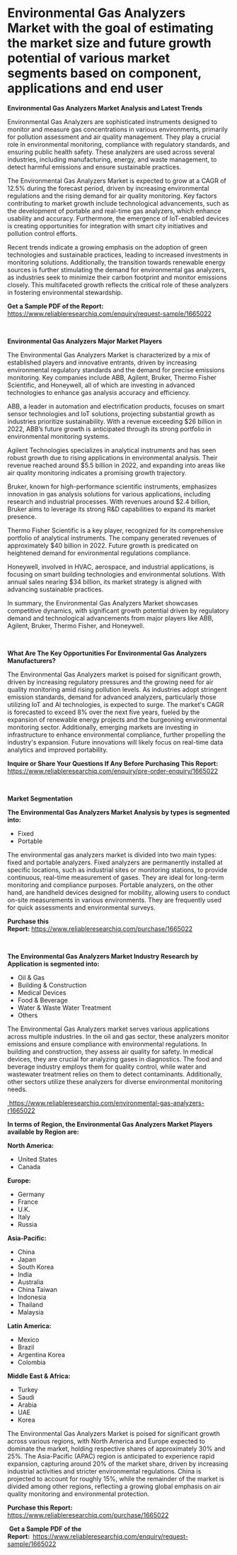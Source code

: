 <p><h1>Environmental Gas Analyzers Market with the goal of estimating the market size and future growth potential of various market segments based on component, applications and end user</h1></p><p><strong>Environmental Gas Analyzers Market Analysis and Latest Trends</strong></p>
<p><p>Environmental Gas Analyzers are sophisticated instruments designed to monitor and measure gas concentrations in various environments, primarily for pollution assessment and air quality management. They play a crucial role in environmental monitoring, compliance with regulatory standards, and ensuring public health safety. These analyzers are used across several industries, including manufacturing, energy, and waste management, to detect harmful emissions and ensure sustainable practices.</p><p>The Environmental Gas Analyzers Market is expected to grow at a CAGR of 12.5% during the forecast period, driven by increasing environmental regulations and the rising demand for air quality monitoring. Key factors contributing to market growth include technological advancements, such as the development of portable and real-time gas analyzers, which enhance usability and accuracy. Furthermore, the emergence of IoT-enabled devices is creating opportunities for integration with smart city initiatives and pollution control efforts.</p><p>Recent trends indicate a growing emphasis on the adoption of green technologies and sustainable practices, leading to increased investments in monitoring solutions. Additionally, the transition towards renewable energy sources is further stimulating the demand for environmental gas analyzers, as industries seek to minimize their carbon footprint and monitor emissions closely. This multifaceted growth reflects the critical role of these analyzers in fostering environmental stewardship.</p></p>
<p><strong>Get a Sample PDF of the Report:&nbsp;</strong> <a href="https://www.reliableresearchiq.com/enquiry/request-sample/1665022?utm_campaign=2320&utm_medium=2&utm_source=Github&utm_content=ia&utm_term=18042025&utm_id=environmental-gas-analyzers">https://www.reliableresearchiq.com/enquiry/request-sample/1665022</a></p>
<p>&nbsp;</p>
<p><strong>Environmental Gas Analyzers Major Market Players</strong></p>
<p><p>The Environmental Gas Analyzers Market is characterized by a mix of established players and innovative entrants, driven by increasing environmental regulatory standards and the demand for precise emissions monitoring. Key companies include ABB, Agilent, Bruker, Thermo Fisher Scientific, and Honeywell, all of which are investing in advanced technologies to enhance gas analysis accuracy and efficiency.</p><p>ABB, a leader in automation and electrification products, focuses on smart sensor technologies and IoT solutions, projecting substantial growth as industries prioritize sustainability. With a revenue exceeding $26 billion in 2022, ABB’s future growth is anticipated through its strong portfolio in environmental monitoring systems.</p><p>Agilent Technologies specializes in analytical instruments and has seen robust growth due to rising applications in environmental analysis. Their revenue reached around $5.5 billion in 2022, and expanding into areas like air quality monitoring indicates a promising growth trajectory.</p><p>Bruker, known for high-performance scientific instruments, emphasizes innovation in gas analysis solutions for various applications, including research and industrial processes. With revenues around $2.4 billion, Bruker aims to leverage its strong R&D capabilities to expand its market presence.</p><p>Thermo Fisher Scientific is a key player, recognized for its comprehensive portfolio of analytical instruments. The company generated revenues of approximately $40 billion in 2022. Future growth is predicated on heightened demand for environmental regulations compliance.</p><p>Honeywell, involved in HVAC, aerospace, and industrial applications, is focusing on smart building technologies and environmental solutions. With annual sales nearing $34 billion, its market strategy is aligned with advancing sustainable practices.</p><p>In summary, the Environmental Gas Analyzers Market showcases competitive dynamics, with significant growth potential driven by regulatory demand and technological advancements from major players like ABB, Agilent, Bruker, Thermo Fisher, and Honeywell.</p></p>
<p>&nbsp;</p>
<p><strong>What Are The Key Opportunities For Environmental Gas Analyzers Manufacturers?</strong></p>
<p><p>The Environmental Gas Analyzers market is poised for significant growth, driven by increasing regulatory pressures and the growing need for air quality monitoring amid rising pollution levels. As industries adopt stringent emission standards, demand for advanced analyzers, particularly those utilizing IoT and AI technologies, is expected to surge. The market's CAGR is forecasted to exceed 8% over the next five years, fueled by the expansion of renewable energy projects and the burgeoning environmental monitoring sector. Additionally, emerging markets are investing in infrastructure to enhance environmental compliance, further propelling the industry's expansion. Future innovations will likely focus on real-time data analytics and improved portability.</p></p>
<p><strong>Inquire or Share Your Questions If Any Before Purchasing This Report:</strong> <a href="https://www.reliableresearchiq.com/enquiry/pre-order-enquiry/1665022?utm_campaign=2320&utm_medium=2&utm_source=Github&utm_content=ia&utm_term=18042025&utm_id=environmental-gas-analyzers">https://www.reliableresearchiq.com/enquiry/pre-order-enquiry/1665022</a></p>
<p>&nbsp;</p>
<p><strong>Market Segmentation</strong></p>
<p><strong>The Environmental Gas Analyzers Market Analysis by types is segmented into:</strong></p>
<p><ul><li>Fixed</li><li>Portable</li></ul></p>
<p><p>The environmental gas analyzers market is divided into two main types: fixed and portable analyzers. Fixed analyzers are permanently installed at specific locations, such as industrial sites or monitoring stations, to provide continuous, real-time measurement of gases. They are ideal for long-term monitoring and compliance purposes. Portable analyzers, on the other hand, are handheld devices designed for mobility, allowing users to conduct on-site measurements in various environments. They are frequently used for quick assessments and environmental surveys.</p></p>
<p><strong>Purchase this Report:&nbsp;</strong><a href="https://www.reliableresearchiq.com/purchase/1665022?utm_campaign=2320&utm_medium=2&utm_source=Github&utm_content=ia&utm_term=18042025&utm_id=environmental-gas-analyzers">https://www.reliableresearchiq.com/purchase/1665022</a></p>
<p>&nbsp;</p>
<p><strong>The Environmental Gas Analyzers Market Industry Research by Application is segmented into:</strong></p>
<p><ul><li>Oil & Gas</li><li>Building & Construction</li><li>Medical Devices</li><li>Food & Beverage</li><li>Water & Waste Water Treatment</li><li>Others</li></ul></p>
<p><p>The Environmental Gas Analyzers market serves various applications across multiple industries. In the oil and gas sector, these analyzers monitor emissions and ensure compliance with environmental regulations. In building and construction, they assess air quality for safety. In medical devices, they are crucial for analyzing gases in diagnostics. The food and beverage industry employs them for quality control, while water and wastewater treatment relies on them to detect contaminants. Additionally, other sectors utilize these analyzers for diverse environmental monitoring needs.</p></p>
<p><a href="https://www.reliableresearchiq.com/environmental-gas-analyzers-r1665022?utm_campaign=2320&utm_medium=2&utm_source=Github&utm_content=ia&utm_term=18042025&utm_id=environmental-gas-analyzers">&nbsp;https://www.reliableresearchiq.com/environmental-gas-analyzers-r1665022</a></p>
<p><strong>In terms of Region, the Environmental Gas Analyzers Market Players available by Region are:</strong></p>
<p>
    <p> <strong> North America: </strong>
        <ul>
            <li>United States</li>
            <li>Canada</li>
        </ul>
        </p> 
    <p> <strong> Europe: </strong>
        <ul>
            <li>Germany</li>
            <li>France</li>
            <li>U.K.</li>
            <li>Italy</li>
            <li>Russia</li>
        </ul>
        </p> 
    <p> <strong> Asia-Pacific: </strong>
        <ul>
            <li>China</li>
            <li>Japan</li>
            <li>South Korea</li>
            <li>India</li>
            <li>Australia</li>
            <li>China Taiwan</li>
            <li>Indonesia</li>
            <li>Thailand</li>
            <li>Malaysia</li>
        </ul>
        </p> 
    <p> <strong> Latin America: </strong>
        <ul>
            <li>Mexico</li>
            <li>Brazil</li>
            <li>Argentina Korea</li>
            <li>Colombia</li>
        </ul>
        </p> 
    <p> <strong> Middle East & Africa: </strong>
        <ul>
            <li>Turkey</li>
            <li>Saudi</li>
            <li>Arabia</li>
            <li>UAE</li>
            <li>Korea</li>
        </ul>
    </p>
    </p>
<p><p>The Environmental Gas Analyzers Market is poised for significant growth across various regions, with North America and Europe expected to dominate the market, holding respective shares of approximately 30% and 25%. The Asia-Pacific (APAC) region is anticipated to experience rapid expansion, capturing around 20% of the market share, driven by increasing industrial activities and stricter environmental regulations. China is projected to account for roughly 15%, while the remainder of the market is divided among other regions, reflecting a growing global emphasis on air quality monitoring and environmental protection.</p></p>
<p><strong>Purchase this Report: </strong><a href="https://www.reliableresearchiq.com/purchase/1665022?utm_campaign=2320&utm_medium=2&utm_source=Github&utm_content=ia&utm_term=18042025&utm_id=environmental-gas-analyzers">https://www.reliableresearchiq.com/purchase/1665022</a></p>
<p>&nbsp;<strong>Get a Sample PDF of the Report:&nbsp;&nbsp;</strong><a href="https://www.reliableresearchiq.com/enquiry/request-sample/1665022?utm_campaign=2320&utm_medium=2&utm_source=Github&utm_content=ia&utm_term=18042025&utm_id=environmental-gas-analyzers">https://www.reliableresearchiq.com/enquiry/request-sample/1665022</a></p>
<p><strong></strong></p>
<p><p></p><p></p><p></p></p>